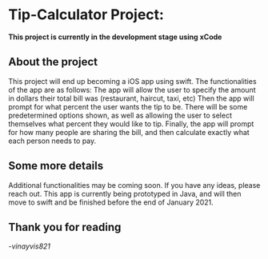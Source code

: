 # Tip-Calculator Project:

**This project is currently in the development stage using xCode**

## About the project
This project will end up becoming a iOS app using swift. The functionalities of the app are as follows: 
The app will allow the user to specify the amount in dollars their total bill was (restaurant, haircut, taxi, etc)
Then the app will prompt for what percent the user wants the tip to be. There will be some predetermined options shown,
as well as allowing the user to select themselves what percent they would like to tip.
Finally, the app will prompt for how many people are sharing the bill, and then calculate exactly what each person needs to pay.

## Some more details
Additional functionalities may be coming soon. If you have any ideas, please reach out. This app is currently being prototyped in 
Java, and will then move to swift and be finished before the end of January 2021.

## Thank you for reading

_-vinayvis821_

